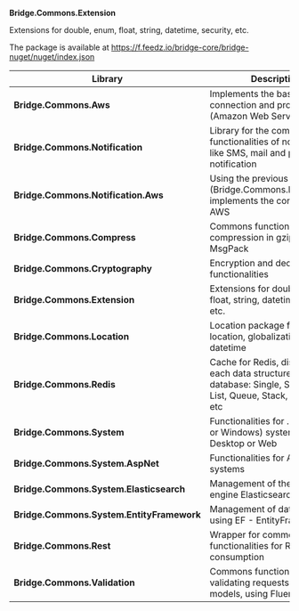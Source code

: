 **Bridge.Commons.Extension**

Extensions for double, enum, float, string, datetime, security, etc.

The package is available at https://f.feedz.io/bridge-core/bridge-nuget/nuget/index.json

| Library                                   | Description |
|-------------------------------------------|------------------------------------------------------------------------------------------------------------|
|**Bridge.Commons.Aws**                     | Implements the basics for connection and profile for AWS (Amazon Web Services)|
|**Bridge.Commons.Notification**            | Library for the commons functionalities of notifications like SMS, mail and push notification|
|**Bridge.Commons.Notification.Aws**        | Using the previous one (Bridge.Commons.Notification), implements the contracts for AWS|
|**Bridge.Commons.Compress**                | Commons functionalities for compression in gzip, zip and MsgPack|
|**Bridge.Commons.Cryptography**            | Encryption and decryption functionalities|
|**Bridge.Commons.Extension**               | Extensions for double, enum, float, string, datetime, security, etc.|
|**Bridge.Commons.Location**                | Location package for timezone, location, globalization and datetime|
|**Bridge.Commons.Redis**                   | Cache for Redis, distributing each data structure to one database: Single, Set, HashSet, List, Queue, Stack, SortedSet, etc|
|**Bridge.Commons.System**                  | Functionalities for .NET (Linux or Windows) systems: API, Desktop or Web|
|**Bridge.Commons.System.AspNet**           | Functionalities for AspNet systems|
|**Bridge.Commons.System.Elasticsearch**    | Management of the search engine Elasticsearch|
|**Bridge.Commons.System.EntityFramework**  | Management of databases using EF - EntityFramework|
|**Bridge.Commons.Rest**                    | Wrapper for commons functionalities for Rest APIs consumption|
|**Bridge.Commons.Validation**              | Commons functionalities for validating requests and models, using FluentValidation|
